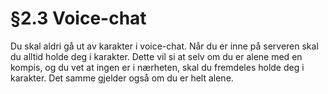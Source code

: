 # §2.3 Voice-chat

Du skal aldri gå ut av karakter i voice-chat. Når du er inne på serveren skal du alltid holde deg i karakter. Dette vil si at selv om du er alene med en kompis, og du vet at ingen er i nærheten, skal du fremdeles holde deg i karakter. Det samme gjelder også om du er helt alene.
